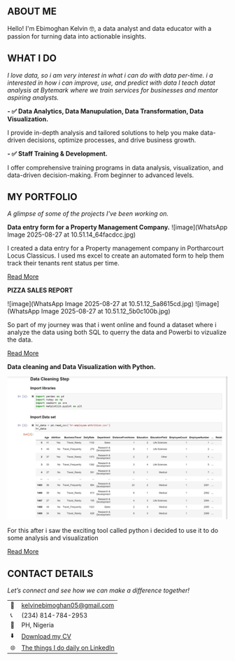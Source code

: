 <!--Section 1: Introduce your self-->
## ABOUT ME

Hello! I'm Ebimoghan Kelvin 🤓, a data analyst and  data educator with a passion for turning data into actionable insights.

<!--Mention your top/relevant skills here - core and soft skills-->
## WHAT I DO

*I love data, so i am very interest in what i can do with data per-time. 
i a interested in how i can improve, use, and predict with data
I teach datat analysis at Bytemark where we train services for businesses and mentor aspiring analysts.*


**- ✅ Data Analytics, Data Manupulation, Data Transformation, Data Visualization.**

I provide in-depth analysis and tailored solutions to help you make data-driven decisions, optimize processes, and drive business growth. 

**- ✅ Staff Training & Development.**

I offer comprehensive training programs in data analysis, visualization, and data-driven decision-making. From beginner to advanced levels. 


<!--Section 2: List 3-4 key projects-->
## MY PORTFOLIO 

*A glimpse of some of the projects I've been working on.*

**Data entry form for a Property Management Company.**
![image](WhatsApp Image 2025-08-27 at 10.51.14_64facdcc.jpg)

I created a data entry for a Property management company in Portharcourt Locus Classicus. I used ms excel to create an automated form to help them track their tenants rent status per time.

[Read More](https://www.linkedin.com/posts/kelvin-ebimoghan-a2b0a9275_recently-did-this-automated-data-entry-form-activity-7216430498863017986-vL6G?utm_source=share&utm_medium=member_desktop&rcm=ACoAAEMcfIMBMqiRglRXfk1s8EqWDEDMyjq8_1U)

**PIZZA SALES REPORT**

![image](WhatsApp Image 2025-08-27 at 10.51.12_5a8615cd.jpg)
![image](WhatsApp Image 2025-08-27 at 10.51.12_5b0c100b.jpg)

So part of my journey was that i went online and found a dataset where i analyze the data using both SQL to querry the data and Powerbi to vizualize the data. 

[Read More](https://www.linkedin.com/posts/kelvin-ebimoghan-a2b0a9275_dataanalytics-datascience-activity-7102165150463369217-R4_-?utm_source=share&utm_medium=member_desktop&rcm=ACoAAEMcfIMBMqiRglRXfk1s8EqWDEDMyjq8_1U)

**Data cleaning and Data Visualization with Python.**

![image](1696028204087.jpg)

For this after i saw the exciting tool called python i decided to use it to do some analysis and visualization  

[Read More](https://www.linkedin.com/posts/kelvin-ebimoghan-a2b0a9275_another-day-as-a-data-analyst-on-this-project-activity-7113657887071121408-fH0a?utm_source=share&utm_medium=member_desktop&rcm=ACoAAEMcfIMBMqiRglRXfk1s8EqWDEDMyjq8_1U)


## CONTACT DETAILS

*Let’s connect and see how we can make a difference together!*
<table>
  <tbody>
    <tr>
      <td>📧</td>
      <td><a href="kelvinebimoghan05@gmail.com">kelvinebimoghan05@gmail.com</a></td>
    </tr>
    <tr>
      <td>📞</td>
      <td>(234) 814-784-2953</td>
    </tr>
    <tr>
      <td>📍</td>
      <td>PH, Nigeria</td>
    </tr>
    <tr>
      <td>⬇️</td>
      <td><a href="KELVIN EBIMOGHAN.pdf">Download my CV</a></td>
    </tr>
    <tr>
      <td>🌐</td>
      <td><a href="https://linkedin.com/in/kelvin-ebimoghan-a2b0a9275">The things I do daily on LinkedIn</a></td>
    </tr>
  </tbody>
</table>
